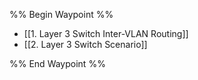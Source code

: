 %% Begin Waypoint %%
- [[1. Layer 3 Switch Inter-VLAN Routing]]
- [[2. Layer 3 Switch Scenario]]

%% End Waypoint %%

